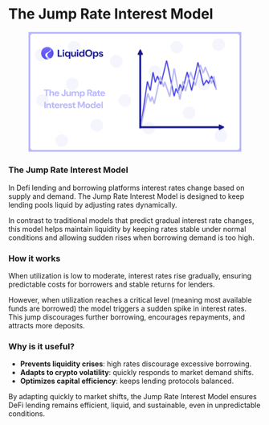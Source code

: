 # The Jump Rate Interest Model

<figure><img src="../.gitbook/assets/jump rate interest model.png" alt=""><figcaption></figcaption></figure>

### **The Jump Rate Interest Model**

In Defi lending and borrowing platforms interest rates change based on supply and demand. The Jump Rate Interest Model  is designed to keep lending pools liquid by adjusting rates dynamically.&#x20;

In contrast to traditional models that predict gradual interest rate changes, this model helps maintain liquidity by keeping rates stable under normal conditions and allowing sudden rises when borrowing demand is too high.

### How it works

When utilization is low to moderate, interest rates rise gradually, ensuring predictable costs for borrowers and stable returns for lenders.

However, when utilization reaches a critical level (meaning most available funds are borrowed) the model triggers a sudden spike in interest rates. This jump discourages further borrowing, encourages repayments, and attracts more deposits.

### Why is it useful?&#x20;

* **Prevents liquidity crises**: high rates discourage excessive borrowing.
* **Adapts to crypto volatility**: quickly responds to market demand shifts.
* **Optimizes capital efficiency**: keeps lending protocols balanced.

By adapting quickly to market shifts, the Jump Rate Interest Model ensures DeFi lending remains efficient, liquid, and sustainable, even in unpredictable conditions.
